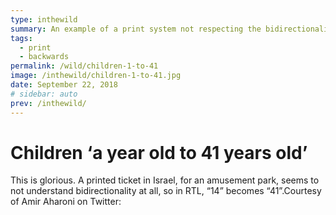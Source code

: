 ```yaml
---
type: inthewild
summary: An example of a print system not respecting the bidirectionality of numbers within RTL text
tags: 
  - print
  - backwards
permalink: /wild/children-1-to-41
image: /inthewild/children-1-to-41.jpg
date: September 22, 2018
# sidebar: auto
prev: /inthewild/
---
```

# Children ‘a year old to 41 years old’

<Tags />

This is glorious. A printed ticket in Israel, for an amusement park, seems to not understand bidirectionality at all, so in RTL, “14” becomes “41”.Courtesy of Amir Aharoni on Twitter:

<TweetEmbed id="1043405071378264064" />